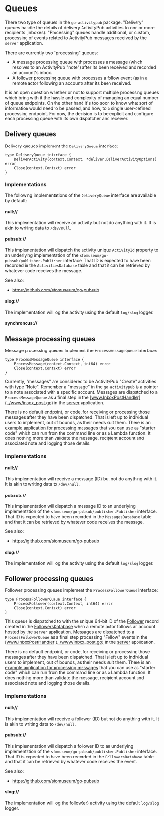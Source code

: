 # Queues

There two type of queues in the `go-activitypub` package. "Delivery" queues handle the details of delivery ActivityPub activities to one or more recipients (inboxes). "Processing" queues handle additional, or custom, processing of events related to ActivityPub messages received by the `server` application.

There are currently two "processing" queues:

* A message processing queue with processes a message (which resolves to an ActivityPub "note") after its been received and recorded an account's inbox.
* A follower processing queue with processes a follow event (as in a remote actor following an account) after its been received.

It is an open question whether or not to support multiple processing queues which bring with it the hassle and complexity of managing an equal number of queue endpoints. On the other hand it's too soon to know what sort of information would need to be passed, and how, to a single user-defined processing endpoint. For now, the decision is to be explicit and configure each processing queue with its own dispatcher and receiver.

## Delivery queues

Delivery queues implement the `DeliveryQueue` interface:

```
type DeliveryQueue interface {
	DeliverActivity(context.Context, *deliver.DeliverActivityOptions) error
	Close(context.Context) error
}
```

### Implementations

The following implementations of the `DeliveryQueue` interface are available by default:

#### null://

This implementation will receive an activity but not do anything with it. It is akin to writing data to `/dev/null`.

#### pubsub://

This implementation will dispatch the activity unique `ActivityId` property to an underlying implementation of the `sfomuseum/go-pubsub/publisher.Publisher` interface. That ID is expected to have been recorded in the `ActivitiesDatabase` table and that it can be retrieved by whatever code receives the message.

See also:

* https://github.com/sfomuseum/go-pubsub

#### slog://

The implementation will log the activity using the default `log/slog` logger.

#### synchronous://

## Message processing queues

Message processing queues implement the `ProcessMessageQueue` interface:

```
type ProcessMessageQueue interface {
	ProcessMessage(context.Context, int64) error
	Close(context.Context) error
}
```

Currently, "messages" are considered to be ActivityPub "Create" activities with type "Note". Remember a "message" in the `go-activitypub` is a pointer to a note associated with a specific account. Messages are dispatched to a `ProcessMessageQueue` as a final step in the [www.InboxPostHandler](../www/inbox_post.go) in the [server](../app/server) application.

There is no default endpoint, or code, for receiving or processing those messages after they have been dispatched. That is left up to individual users to implement, out of bounds, as their needs suit them. There is an [example application for processing messages](../app/message/process/example) that you can use as "starter code" which can run from the command line or as a Lambda function. It does nothing more than validate the message, recipient account and associated note and logging those details.

### Implementations

#### null://

This implementation will receive a message (ID) but not do anything with it. It is akin to writing data to `/dev/null`.

#### pubsub://

This implementation will dispatch a message ID to an underlying implementation of the `sfomuseum/go-pubsub/publisher.Publisher` interface. That ID is expected to have been recorded in the `MessagesDatabase` table and that it can be retrieved by whatever code receives the message.

See also:

* https://github.com/sfomuseum/go-pubsub

#### slog://

The implementation will log the activity using the default `log/slog` logger.

## Follower processing queues

Follower processing queues implement the `ProcessFollowerQueue` interface:

```
type ProcessFollowerQueue interface {
	ProcessFollower(context.Context, int64) error
	Close(context.Context) error
}
```

This queue is dispatched to with the unique 64-bit ID of the [Follower](../follower.go) record created in the [FollowersDatabase](../database/followers_database.go) when a remote actor follows an account hosted by the `server` application. Messages are dispatched to a `ProcessFollowerQueue` as a final step processing "Follow" events in the [www.InboxPostHandler](../www/inbox_post.go) in the [server](../app/server) application.

There is no default endpoint, or code, for receiving or processing those messages after they have been dispatched. That is left up to individual users to implement, out of bounds, as their needs suit them. There is an [example application for processing messages](../app/follower/process/example) that you can use as "starter code" which can run from the command line or as a Lambda function. It does nothing more than validate the message, recipient account and associated note and logging those details.

### Implementations

#### null://

This implementation will receive a follower (ID) but not do anything with it. It is akin to writing data to `/dev/null`.

#### pubsub://

This implementation will dispatch a follower ID to an underlying implementation of the `sfomuseum/go-pubsub/publisher.Publisher` interface. That ID is expected to have been recorded in the `FollowersDatabase` table and that it can be retrieved by whatever code receives the event.

See also:

* https://github.com/sfomuseum/go-pubsub

#### slog://

The implementation will log the follow(er) activity using the default `log/slog` logger.